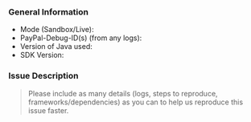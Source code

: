 ### General Information

- Mode (Sandbox/Live):
- PayPal-Debug-ID(s) (from any logs):
- Version of Java used:
- SDK Version:

### Issue Description

> Please include as many details (logs, steps to reproduce, frameworks/dependencies) as you can to help us reproduce this issue faster.